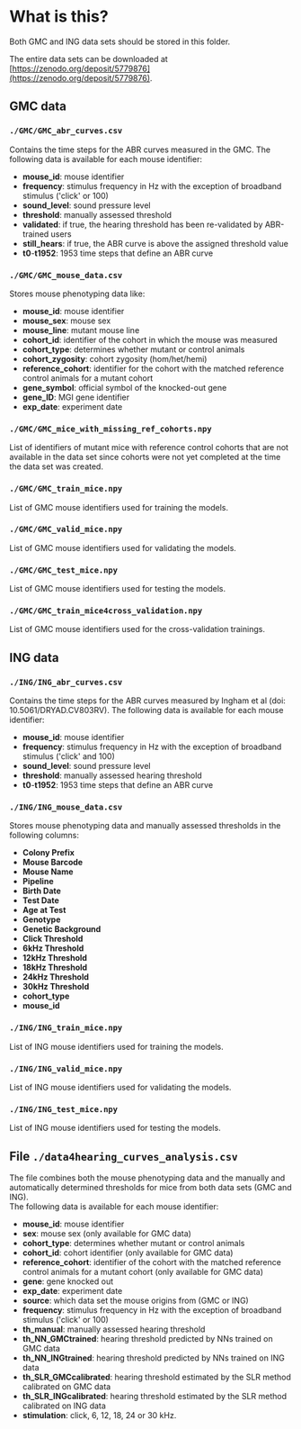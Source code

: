 # What is this?

Both GMC and ING data sets should be stored in this folder. 

The entire data sets can be downloaded at [https://zenodo.org/deposit/5779876](https://zenodo.org/deposit/5779876).
## GMC data

### `./GMC/GMC_abr_curves.csv`

Contains the time steps for the ABR curves measured in the GMC. The following data is available for each mouse identifier: 

+ **mouse_id**: mouse identifier
+ **frequency**: stimulus frequency in Hz with the exception of broadband stimulus ('click' or 100)
+ **sound_level**: sound pressure level
+ **threshold**: manually assessed threshold 
+ **validated**: if true, the hearing threshold has been re-validated by ABR-trained users  
+ **still_hears**: if true, the ABR curve is above the assigned threshold value
+ **t0**-**t1952**: 1953 time steps that define an ABR curve

### `./GMC/GMC_mouse_data.csv`

Stores mouse phenotyping data like:

+ **mouse_id**: mouse identifier
+ **mouse_sex**: mouse sex
+ **mouse_line**: mutant mouse line
+ **cohort_id**: identifier of the cohort in which the mouse was measured
+ **cohort_type**: determines whether mutant or control animals
+ **cohort_zygosity**: cohort zygosity (hom/het/hemi)
+ **reference_cohort**: identifier for the cohort with the matched reference control animals for a mutant cohort
+ **gene_symbol**: official symbol of the knocked-out gene
+ **gene_ID**: MGI gene identifier
+ **exp_date**: experiment date

### `./GMC/GMC_mice_with_missing_ref_cohorts.npy`

List of identifiers of mutant mice with reference control cohorts that are not available in the data set since cohorts were not yet completed at the time the data set was created. 

### `./GMC/GMC_train_mice.npy`

List of GMC mouse identifiers used for training the models.

### `./GMC/GMC_valid_mice.npy`

List of GMC mouse identifiers used for validating the models.

### `./GMC/GMC_test_mice.npy`

List of GMC mouse identifiers used for testing the models.

### `./GMC/GMC_train_mice4cross_validation.npy`

List of GMC mouse identifiers used for the cross-validation trainings.

## ING data

### `./ING/ING_abr_curves.csv`

Contains the time steps for the ABR curves measured by Ingham et al (doi: 10.5061/DRYAD.CV803RV). The following data is available for each mouse identifier: 

+ **mouse_id**: mouse identifier
+ **frequency**: stimulus frequency in Hz with the exception of broadband stimulus ('click' and 100)
+ **sound_level**: sound pressure level
+ **threshold**: manually assessed hearing threshold
+ **t0**-**t1952**: 1953 time steps that define an ABR curve

### `./ING/ING_mouse_data.csv`

Stores mouse phenotyping data and manually assessed thresholds in the following columns: 

+ **Colony Prefix**
+ **Mouse Barcode**
+ **Mouse Name**
+ **Pipeline**
+ **Birth Date**
+ **Test Date**
+ **Age at Test**
+ **Genotype**
+ **Genetic Background**
+ **Click Threshold**
+ **6kHz Threshold**
+ **12kHz Threshold**
+ **18kHz Threshold**
+ **24kHz Threshold**
+ **30kHz Threshold**
+ **cohort_type**
+ **mouse_id**

### `./ING/ING_train_mice.npy`

List of ING mouse identifiers used for training the models.

### `./ING/ING_valid_mice.npy`

List of ING mouse identifiers used for validating the models.

### `./ING/ING_test_mice.npy`

List of ING mouse identifiers used for testing the models.

## File `./data4hearing_curves_analysis.csv`

The file combines both the mouse phenotyping data and the manually and automatically determined thresholds for mice from both data sets (GMC and ING).</br>
The following data is available for each mouse identifier:

+ **mouse_id**: mouse identifier
+ **sex**: mouse sex (only available for GMC data)
+ **cohort_type**: determines whether mutant or control animals
+ **cohort_id**: cohort identifier (only available for GMC data)
+ **reference_cohort**: identifier of the cohort with the matched reference control animals for a mutant cohort (only available for GMC data)
+ **gene**: gene knocked out
+ **exp_date**: experiment date
+ **source**: which data set the mouse origins from (GMC or ING)
+ **frequency**: stimulus frequency in Hz with the exception of broadband stimulus ('click' or 100)
+ **th_manual**: manually assessed hearing threshold
+ **th_NN_GMCtrained**: hearing threshold predicted by NNs trained on GMC data
+ **th_NN_INGtrained**: hearing threshold predicted by NNs trained on ING data
+ **th_SLR_GMCcalibrated**: hearing threshold estimated by the SLR method calibrated on GMC data
+ **th_SLR_INGcalibrated**: hearing threshold estimated by the SLR method calibrated on ING data
+ **stimulation**: click, 6, 12, 18, 24 or 30 kHz.